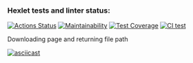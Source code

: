 ### Hexlet tests and linter status:
[![Actions Status](https://github.com/Arrcontender/python-project-51/workflows/hexlet-check/badge.svg)](https://github.com/Arrcontender/python-project-51/actions)
[![Maintainability](https://api.codeclimate.com/v1/badges/2f0087a25bda1ad0bc3a/maintainability)](https://codeclimate.com/github/Arrcontender/python-project-51/maintainability)
[![Test Coverage](https://api.codeclimate.com/v1/badges/2f0087a25bda1ad0bc3a/test_coverage)](https://codeclimate.com/github/Arrcontender/python-project-51/test_coverage)
[![CI test](https://github.com/Arrcontender/python-project-51/actions/workflows/ci.yml/badge.svg)](https://github.com/Arrcontender/python-project-51/actions/workflows/ci.yml)

Downloading page and returning file path

[![asciicast](https://asciinema.org/a/FABtceSCKL9uRgplIEa7KaB7F.svg)](https://asciinema.org/a/FABtceSCKL9uRgplIEa7KaB7F)
